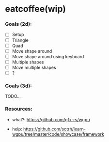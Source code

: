 # eatcoffee(wip)
### Goals (2d):
- [ ] Setup
- [ ] Triangle
- [ ] Quad
- [ ] Move shape around
- [ ] Move shape around using keyboard
- [ ] Multiple shapes
- [ ] Move multiple shapes
- [ ] ?
### Goals (3d):
TODO...

### Resources:
- what?: https://github.com/gfx-rs/wgpu

- help: https://github.com/sotrh/learn-wgpu/tree/master/code/showcase/framework
